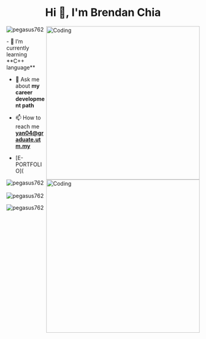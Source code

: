 <h1 align="center">Hi 👋, I'm Brendan Chia</h1>
<img align="right" alt="Coding" width="400" src="https://i.gifer.com/5eKX.gif">

<p align="left"> <img src="https://komarev.com/ghpvc/?username=pegasus762&label=Profile%20views&color=0e75b6&style=flat" alt="pegasus762" /> </p>
<img align="right" alt="Coding" width="400" src="https://media2.giphy.com/media/RbDKaczqWovIugyJmW/200w.webp?cid=ecf05e47msih7756jb4d7gnnimv67w6end6c86uchzpvkw9i&ep=v1_gifs_search&rid=200w.webp&ct=">
- 🌱 I’m currently learning **C++ language**

- 💬 Ask me about **my career development path**

- 📫 How to reach me **yan04@graduate.utm.my**
- [E-PORTFOLIO](


<p><img align="left" src="https://github-readme-stats.vercel.app/api/top-langs?username=pegasus762&show_icons=true&locale=en&layout=compact" alt="pegasus762" /></p>

<p>&nbsp;<img align="center" src="https://github-readme-stats.vercel.app/api?username=pegasus762&show_icons=true&locale=en" alt="pegasus762" /></p>

<p><img align="center" src="https://github-readme-streak-stats.herokuapp.com/?user=pegasus762&" alt="pegasus762" /></p>
<p><img src=""C:\Users\User\Downloads\IMG-20231214-WA0074.jpg"</p>

